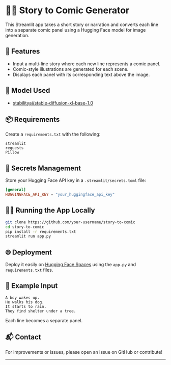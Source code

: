 # 📖🎨 Story to Comic Generator

This Streamlit app takes a short story or narration and converts each line into a separate comic panel using a Hugging Face model for image generation.

## 🚀 Features
- Input a multi-line story where each new line represents a comic panel.
- Comic-style illustrations are generated for each scene.
- Displays each panel with its corresponding text above the image.

## 🧠 Model Used
- [stabilityai/stable-diffusion-xl-base-1.0](https://huggingface.co/stabilityai/stable-diffusion-xl-base-1.0)

## 📦 Requirements

Create a `requirements.txt` with the following:
```
streamlit
requests
Pillow
```

## 🔐 Secrets Management
Store your Hugging Face API key in a `.streamlit/secrets.toml` file:
```toml
[general]
HUGGINGFACE_API_KEY = "your_huggingface_api_key"
```

## 🧑‍💻 Running the App Locally
```bash
git clone https://github.com/your-username/story-to-comic
cd story-to-comic
pip install -r requirements.txt
streamlit run app.py
```

## 🌐 Deployment
Deploy it easily on [Hugging Face Spaces](https://huggingface.co/spaces) using the `app.py` and `requirements.txt` files.

## 📄 Example Input
```
A boy wakes up.
He walks his dog.
It starts to rain.
They find shelter under a tree.
```

Each line becomes a separate panel.

## 📬 Contact
For improvements or issues, please open an issue on GitHub or contribute!

---


